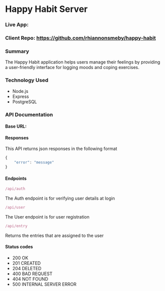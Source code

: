 # Happy Habit Server

### Live App: 
### Client Repo: https://github.com/rhiannonsmeby/happy-habit

### Summary
The Happy Habit application helps users manage their feelings by providing a user-friendly interface for logging moods and coping exercises. 

### Technology Used
* Node.js
* Express
* PostgreSQL

### API Documentation
#### Base URL: 

#### Responses
This API returns json responses in the following format
```javascript
{
    "error": "message"
}
```

#### Endpoints
```javascript
/api/auth
```
The Auth endpoint is for verifying user details at login

```javascript
/api/user
```
The User endpoint is for user registration

```javascript
/api/entry
```
Returns the entries that are assigned to the user


#### Status codes
* 200 OK
* 201 CREATED
* 204 DELETED
* 400 BAD REQUEST
* 404 NOT FOUND
* 500 INTERNAL SERVER ERROR